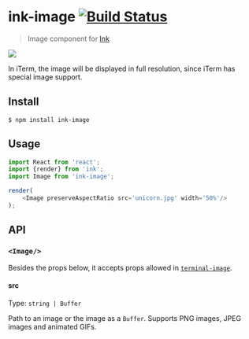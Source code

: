 # ink-image [![Build Status](https://travis-ci.org/kevva/ink-image.svg?branch=master)](https://travis-ci.org/kevva/ink-image)

> Image component for [Ink](https://github.com/vadimdemedes/ink)

![](screenshot.png)

In iTerm, the image will be displayed in full resolution, since iTerm has special image support.

## Install

```
$ npm install ink-image
```

## Usage

```js
import React from 'react';
import {render} from 'ink';
import Image from 'ink-image';

render(
	<Image preserveAspectRatio src='unicorn.jpg' width='50%'/>
);
```

## API

### `<Image/>`

Besides the props below, it accepts props allowed in [`terminal-image`](https://github.com/sindresorhus/terminal-image#options).

#### src

Type: `string | Buffer`

Path to an image or the image as a `Buffer`. Supports PNG images, JPEG images and animated GIFs.
